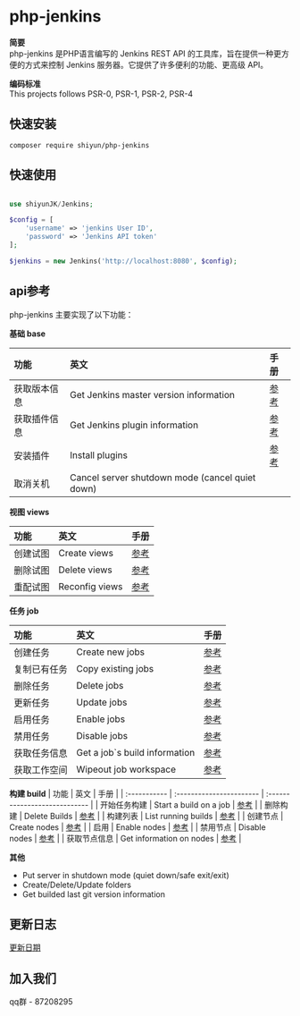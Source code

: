 # php-jenkins

**简要**  
php-jenkins 是PHP语言编写的 Jenkins REST API 的工具库，旨在提供一种更方便的方式来控制 Jenkins 服务器。它提供了许多便利的功能、更高级 API。  

**编码标准**  
This projects follows PSR-0, PSR-1, PSR-2, PSR-4


## 快速安装

```
composer require shiyun/php-jenkins
```

## 快速使用

```php

use shiyunJK/Jenkins;

$config = [
    'username' => 'jenkins User ID', 
    'password' => 'Jenkins API token'
];

$jenkins = new Jenkins('http://localhost:8080', $config);
```

## api参考

php-jenkins 主要实现了以下功能：

**基础 base**

| 功能         | 英文                                            | 手册                         |
| :----------- | :---------------------------------------------- | :--------------------------- |
| 获取版本信息 | Get Jenkins master version information          | [参考](./docs/base/index.md) |
| 获取插件信息 | Get Jenkins plugin information                  | [参考](./docs/base/index.md) |
| 安装插件     | Install plugins                                 | [参考](./docs/base/index.md) |
| 取消关机     | Cancel server shutdown mode (cancel quiet down) |                              |


**视图 views**

| 功能     | 英文           | 手册                         |
| :------- | :------------- | :--------------------------- |
| 创建试图 | Create views   | [参考](./docs/view/index.md) |
| 删除试图 | Delete views   | [参考](./docs/view/index.md) |
| 重配试图 | Reconfig views | [参考](./docs/view/index.md) |


**任务 job**

| 功能         | 英文                          | 手册                        |
| :----------- | :---------------------------- | :-------------------------- |
| 创建任务     | Create new jobs               | [参考](./docs/job/index.md) |
| 复制已有任务 | Copy existing jobs            | [参考](./docs/job/index.md) |
| 删除任务     | Delete jobs                   | [参考](./docs/job/index.md) |
| 更新任务     | Update jobs                   | [参考](./docs/job/index.md) |
| 启用任务     | Enable jobs                   | [参考](./docs/job/index.md) |
| 禁用任务     | Disable jobs                  | [参考](./docs/job/index.md) |
| 获取任务信息 | Get a job`s build information | [参考](./docs/job/index.md) |
| 获取工作空间 | Wipeout job workspace         | [参考](./docs/job/index.md) |

**构建 build**
| 功能         | 英文                     | 手册                          |
| :----------- | :----------------------- | :---------------------------- |
| 开始任务构建 | Start a build on a job   | [参考](./docs/build/index.md) |
| 删除构建     | Delete Builds            | [参考](./docs/build/index.md) |
| 构建列表     | List running builds      | [参考](./docs/build/index.md) |
| 创建节点     | Create nodes             | [参考](./docs/build/index.md) |
| 启用         | Enable nodes             | [参考](./docs/build/index.md) |
| 禁用节点     | Disable nodes            | [参考](./docs/build/index.md) |
| 获取节点信息 | Get information on nodes | [参考](./docs/build/index.md) |


**其他**
- Put server in shutdown mode (quiet down/safe exit/exit) 
- Create/Delete/Update folders
- Get builded last git version information

## 更新日志

[更新日期](./docs/changelog.md) 


## 加入我们

qq群 - 87208295
